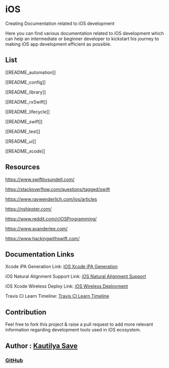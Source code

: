 # iOS

Creating Documentation related to iOS development

Here you can find various documentation related to iOS development which can help an intermediate or beginner developer to kickstart his journey to making iOS app development efficient as possible.

## List

[[README_automation]]

[[README_config]]

[[README_library]]

[[README_rxSwift]]

[[README_lifecycle]]

[[README_swift]]

[[README_test]]

[[README_ui]]

[[README_xcode]]


## Resources

https://www.swiftbysundell.com/

https://stackoverflow.com/questions/tagged/swift

https://www.raywenderlich.com/ios/articles

https://nshipster.com/

https://www.reddit.com/r/iOSProgramming/

https://www.avanderlee.com/

https://www.hackingwithswift.com/

## Documentation Links

Xcode iPA Generation Link: [iOS Xcode iPA Generation](https://github.com/SensehacK/dev-cheatsheet/tree/88f67add347b1607b94f5c5ac6ec7917192dddf6/iOS/iOSXcodeiPAGeneration.md)

iOS Natural Alignment Support Link: [iOS Natural Alignment Support](https://github.com/SensehacK/dev-cheatsheet/tree/88f67add347b1607b94f5c5ac6ec7917192dddf6/iOS/iOSRTLAlignmentSupport.md)

iOS Xcode Wireless Deploy Link: [iOS Wireless Deployment](https://github.com/SensehacK/dev-cheatsheet/tree/88f67add347b1607b94f5c5ac6ec7917192dddf6/iOS/iOSXcodeWirelessDeploy.md)

Travis CI Learn Timeline: [Travis CI Learn Timeline](https://github.com/SensehacK/dev-cheatsheet/tree/88f67add347b1607b94f5c5ac6ec7917192dddf6/iOS/TravisCITimeline.md)


## Contribution

Feel free to fork this project & raise a pull request to add more relevant information regarding development tools used in iOS ecosystem.

## Author : [Kautilya Save](https://kautilya.design/)

### [GitHub](https://github.com/SensehacK)


